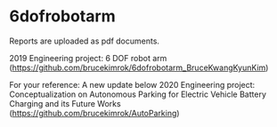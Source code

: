 # 6dofrobotarm
Reports are uploaded as pdf documents.

2019 Engineering project: 6 DOF robot arm
(https://github.com/brucekimrok/6dofrobotarm_BruceKwangKyunKim)

For your reference: A new update below
2020 Engineering project: Conceptualization on Autonomous Parking for Electric Vehicle Battery Charging and its Future Works
(https://github.com/brucekimrok/AutoParking)
